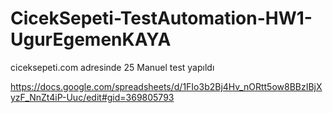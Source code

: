 # CicekSepeti-TestAutomation-HW1-UgurEgemenKAYA


ciceksepeti.com adresinde 25 Manuel test yapıldı


https://docs.google.com/spreadsheets/d/1FIo3b2Bj4Hv_nORtt5ow8BBzIBjXyzF_NnZt4iP-Uuc/edit#gid=369805793
